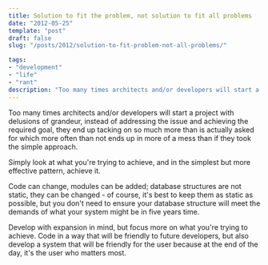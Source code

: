 ```yaml
---
title: Solution to fit the problem, not solution to fit all problems
date: "2012-05-25"
template: "post"
draft: false
slug: "/posts/2012/solution-to-fit-problem-not-all-problems/"

tags:
- "development"
- "life"
- "rant"
description: "Too many times architects and/or developers will start a project with delusions of grandeur, instead of addressing the issue and achieving the required goal, they end up tacking on so much more than is actually asked for which more often than not ends up in more of a mess than if they took the simple approach."
---
```

Too many times architects and/or developers will start a project with delusions of grandeur, instead of addressing the issue and achieving the required goal, they end up tacking on so much more than is actually asked for which more often than not ends up in more of a mess than if they took the simple approach.

Simply look at what you're trying to achieve, and in the simplest but more effective pattern, achieve it.

Code can change, modules can be added; database structures are not static, they can be changed - of course, it's best to keep them as static as possible, but you don't need to ensure your database structure will meet the demands of what your system might be in five years time.

Develop with expansion in mind, but focus more on what you're trying to achieve.  Code in a way that will be friendly to future developers, but also develop a system that will be friendly for the user because at the end of the day, it's the user who matters most.